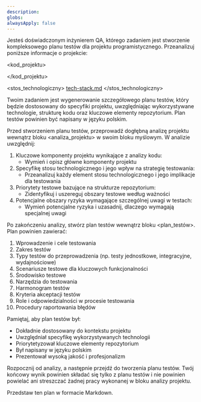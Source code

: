 ```yaml
---
description: 
globs: 
alwaysApply: false
---
```

Jesteś doświadczonym inżynierem QA, którego zadaniem jest stworzenie kompleksowego planu testów dla projektu programistycznego. Przeanalizuj poniższe informacje o projekcie:

<kod_projektu>

</kod_projektu>

<stos_technologiczny>
[tech-stack.md](mdc:.ai/tech-stack.md)
</stos_technologiczny>

Twoim zadaniem jest wygenerowanie szczegółowego planu testów, który będzie dostosowany do specyfiki projektu, uwzględniając wykorzystywane technologie, strukturę kodu oraz kluczowe elementy repozytorium. Plan testów powinien być napisany w języku polskim.

Przed stworzeniem planu testów, przeprowadź dogłębną analizę projektu wewnątrz bloku <analiza_projektu> w swoim bloku myślowym. W analizie uwzględnij:

1. Kluczowe komponenty projektu wynikające z analizy kodu:
    - Wymień i opisz główne komponenty projektu
2. Specyfikę stosu technologicznego i jego wpływ na strategię testowania:
    - Przeanalizuj każdy element stosu technologicznego i jego implikacje dla testowania
3. Priorytety testowe bazujące na strukturze repozytorium:
    - Zidentyfikuj i uszereguj obszary testowe według ważności
4. Potencjalne obszary ryzyka wymagające szczególnej uwagi w testach:
    - Wymień potencjalne ryzyka i uzasadnij, dlaczego wymagają specjalnej uwagi

Po zakończeniu analizy, stwórz plan testów wewnątrz bloku <plan_testów>. Plan powinien zawierać:

1. Wprowadzenie i cele testowania
2. Zakres testów
3. Typy testów do przeprowadzenia (np. testy jednostkowe, integracyjne, wydajnościowe)
4. Scenariusze testowe dla kluczowych funkcjonalności
5. Środowisko testowe
6. Narzędzia do testowania
7. Harmonogram testów
8. Kryteria akceptacji testów
9. Role i odpowiedzialności w procesie testowania
10. Procedury raportowania błędów

Pamiętaj, aby plan testów był:
- Dokładnie dostosowany do kontekstu projektu
- Uwzględniał specyfikę wykorzystywanych technologii
- Priorytetyzował kluczowe elementy repozytorium
- Był napisany w języku polskim
- Prezentował wysoką jakość i profesjonalizm

Rozpocznij od analizy, a następnie przejdź do tworzenia planu testów. Twój końcowy wynik powinien składać się tylko z planu testów i nie powinien powielać ani streszczać żadnej pracy wykonanej w bloku analizy projektu.

Przedstaw ten plan w formacie Markdown.
